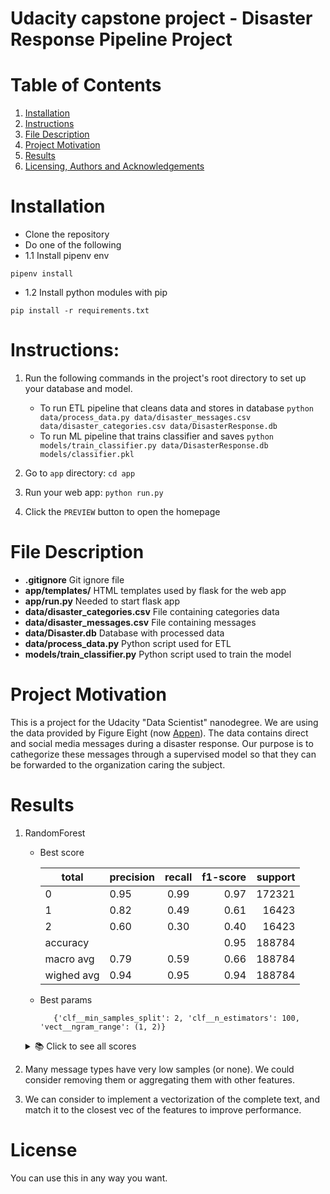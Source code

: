 # Udacity capstone project - Disaster Response Pipeline Project

# Table of Contents
1. [Installation](README.md#installation)
2. [Instructions](README.md#instructions)
3. [File Description](README.md#file-description)
4. [Project Motivation](README.md#project-motivation)
5. [Results](README.md#results)
6. [Licensing, Authors and Acknowledgements](README.md#licensing-authors-and-acknowledgements)


# Installation
- Clone the repository
- Do one of the following
- 1.1 Install pipenv env
```
pipenv install
```
- 1.2 Install python modules with pip
```
pip install -r requirements.txt
```

# Instructions:
1. Run the following commands in the project's root directory to set up your database and model.

    - To run ETL pipeline that cleans data and stores in database
        `python data/process_data.py data/disaster_messages.csv data/disaster_categories.csv data/DisasterResponse.db`
    - To run ML pipeline that trains classifier and saves
        `python models/train_classifier.py data/DisasterResponse.db models/classifier.pkl`

2. Go to `app` directory: `cd app`

3. Run your web app: `python run.py`

4. Click the `PREVIEW` button to open the homepage

# File Description
- **.gitignore** Git ignore file
- **app/templates/** HTML templates used by flask for the web app
- **app/run.py**  Needed to start flask app
- **data/disaster_categories.csv** File containing categories data
- **data/disaster_messages.csv** File containing messages
- **data/Disaster.db** Database with processed data
- **data/process_data.py** Python script used for ETL
- **models/train_classifier.py** Python script used to train the model

# Project Motivation
This is a project for the Udacity "Data Scientist" nanodegree.
We are using the data provided by Figure Eight (now [Appen](https://appen.com/)). The data contains direct and social media messages during a disaster response. Our purpose is to cathegorize these messages through a supervised model so that they can be forwarded to the organization caring the subject.

# Results
1. RandomForest
   - Best score 

       | total | precision | recall |  f1-score | support |
       |----------|----------|:-------------:|------:|------:|
       | 0 | 0.95 | 0.99 | 0.97 | 172321 |
       | 1 | 0.82 | 0.49 | 0.61 | 16423 |
       | 2 | 0.60 | 0.30 | 0.40 | 16423 |
       | accuracy |   |   |  0.95 | 188784 |
       | macro avg | 0.79 | 0.59 | 0.66 | 188784 |
       | wighed avg | 0.94 |0.95 | 0.94 | 188784 |

   - Best params
        
            {'clf__min_samples_split': 2, 'clf__n_estimators': 100, 'vect__ngram_range': (1, 2)} 

    <details>
    <summary>📚 Click to see all scores</summary>

    | related | precision | recall |  f1-score | support |
    |----------|----------|:-------------:|------:|------:|
    | 0 | 1.00 | 0.97 | 0.99 | 35 |
    | 1 | 0.50 | 1.00 | 0.67 | 1 |
    | accuracy |   |   |  0.97 | 36 |
    | macro avg | 0.75 | 0.99 | 0.83 | 36 |
    | wighed avg | 0.99 |0.97 | 0.98 | 36 |

    | request | precision | recall |  f1-score | support |
    |----------|----------|:-------------:|------:|------:|
    | 0 | 1.00 | 1.00 | 1.00 | 35 |
    | 1 | 1.00 | 1.00 |1.00 | 1 |
    | accuracy |   |   |  1.00 | 36 |
    | macro avg | 1.00 | 1.00 | 1.00 | 36 |
    | wighed avg | 1.00 | 1.00 | 1.00 | 36 |

    | offer | precision | recall |  f1-score | support |
    |----------|----------|:-------------:|------:|------:|
    | 0 | 0.91 | 1.00 | 0.95 | 30 |
    | 1 | 1.00 | 0.50 | 0.67 | 6 |
    | accuracy |   |   |  0.92 | 36 |
    | macro avg | 0.95 | 0.75 | 0.81 | 36 |
    | wighed avg | 0.92 |0.92 | 0.90 | 36 |

    | aid_related | precision | recall |  f1-score | support |
    |----------|----------|:-------------:|------:|------:|
    | 0 | 1.00 | 0.97 | 0.99 | 36 |
    | 1 | 0.00 | 0.00 | 0.00 | 0 |
    | accuracy |   |   |  0.97 | 36 |
    | macro avg | 0.50 | 0.49 | 0.49 | 36 |
    | wighed avg | 1.00 |0.97 | 0.99 | 36 |

    | medical_help | precision | recall |  f1-score | support |
    |----------|----------|:-------------:|------:|------:|
    | 0 | 1.00 | 0.97 | 0.99 | 36 |
    | 1 | 0.00 | 0.00 | 0.00 | 0 |
    | accuracy |   |   |  0.97 | 36 |
    | macro avg | 0.50 | 0.49 | 0.49 | 36 |
    | wighed avg | 1.00 |0.97 | 0.99 | 36 |

    | medical_products | precision | recall |  f1-score | support |
    |----------|----------|:-------------:|------:|------:|
    | 0 | 0.94 | 1.00 | 0.97 | 32 |
    | 1 | 1.00 | 0.50 | 0.67 | 4 |
    | accuracy |   |   |  0.94 | 36 |
    | macro avg | 0.97 | 0.75 | 0.82 | 36 |
    | wighed avg | 0.95 |0.94 | 0.94 | 36 |

    | search_and_rescue | precision | recall |  f1-score | support |
    |----------|----------|:-------------:|------:|------:|
    | 0 | 1.00 | 1.00 | 1.00 | 36 |
    | accuracy |   |   | 1.00 | 36 |
    | macro avg | 1.00 | 1.00 | 1.00 | 36 |
    | wighed avg | 1.00 | 1.00 | 1.00 | 36 |

    | security | precision | recall |  f1-score | support |
    |----------|----------|:-------------:|------:|------:|
    | 0 | 0.94 | 1.00 | 0.97 | 32 |
    | 1 | 1.00 | 0.50 | 0.67 | 4 |
    | accuracy |   |   |  0.94 | 36 |
    | macro avg | 0.97 | 0.75 | 0.82 | 36 |
    | wighed avg | 0.95 |0.94 | 0.94 | 36 |

    | military | precision | recall |  f1-score | support |
    |----------|----------|:-------------:|------:|------:|
    | 0 | 0.91 | 1.00 | 0.95 | 30 |
    | 1 | 1.00 | 0.50 | 0.67 | 6 |
    | accuracy |   |   |  0.92 | 36 |
    | macro avg | 0.95 | 0.75 | 0.81 | 36 |
    | wighed avg | 0.92 |0.92 | 0.90 | 36 |

    | child_alone | precision | recall |  f1-score | support |
    |----------|----------|:-------------:|------:|------:|
    | 0 | 1.00 | 0.97 | 0.99 | 36 |
    | 1 | 0.00 | 0.00 | 0.00 | 0 |
    | accuracy |   |   |  0.97 | 36 |
    | macro avg | 0.50 | 0.49 | 0.49 | 36 |
    | wighed avg | 1.00 |0.97 | 0.99 | 36 |

    | water | precision | recall |  f1-score | support |
    |----------|----------|:-------------:|------:|------:|
    | 0 | 1.00 | 1.00 | 1.00 | 36 |
    | accuracy |   |   |  1.00 | 36 |
    | macro avg | 1.00 | 1.00 | 1.00 | 36 |
    | wighed avg | 1.00 |1.00 | 1.00 | 36 |

    | food | precision | recall |  f1-score | support |
    |----------|----------|:-------------:|------:|------:|
    | 0 | 0.97 | 1.00 | 0.98 | 32 |
    | 1 | 1.00 | 0.75 | 0.86 | 4 |
    | accuracy |   |   |  0.97 | 36 |
    | macro avg | 0.98 | 0.88 | 0.92 | 36 |
    | wighed avg | 0.97 |0.97 | 0.97 | 36 |

    | shelter | precision | recall |  f1-score | support |
    |----------|----------|:-------------:|------:|------:|
    | 0 | 0.94 | 1.00 | 0.97 | 33 |
    | 1 | 1.00 | 0.33 | 0.50 | 3 |
    | accuracy |   |   |  0.94 | 36 |
    | macro avg | 0.97 | 0.67 | 0.74 | 36 |
    | wighed avg | 0.95 |0.94 | 0.93 | 36 |

    | clothing | precision | recall |  f1-score | support |
    |----------|----------|:-------------:|------:|------:|
    | 0 | 1.00 | 1.00 | 1.00 | 35 |
    | 1 | 1.00 | 1.00 | 1.00 | 1 |
    | accuracy |   |   |  1.00 | 36 |
    | macro avg | 1.00 | 1.00 | 1.00 | 36 |
    | wighed avg | 1.00 |1.00 | 1.00 | 36 |

    | money | precision | recall |  f1-score | support |
    |----------|----------|:-------------:|------:|------:|
    | 0 | 0.85 | 1.00 | 0.92 | 29 |
    | 1 | 1.00 | 0.29 | 0.44 | 7 |
    | accuracy |   |   |  0.86 | 36 |
    | macro avg | 0.93 | 0.64 | 0.68 | 36 |
    | wighed avg | 0.88 |0.86 | 0.83 | 36 |

    | missing_people | precision | recall |  f1-score | support |
    |----------|----------|:-------------:|------:|------:|
    | 0 | 0.94 | 1.00 | 0.97 | 32 |
    | 1 | 1.00 | 0.50 | 0.67 | 4 |
    | accuracy |   |   |  0.94 | 36 |
    | macro avg | 0.97 | 0.75 | 0.82 | 36 |
    | wighed avg | 0.95 |0.94 | 0.94 | 36 |

    | refugees | precision | recall |  f1-score | support |
    |----------|----------|:-------------:|------:|------:|
    | 0 | 0.94 | 1.00 | 0.97 | 33 |
    | 1 | 1.00 | 0.33 | 0.50 | 3 |
    | accuracy |   |   |  0.94 | 36 |
    | macro avg | 0.97 | 0.67 | 0.74 | 36 |
    | wighed avg | 0.95 |0.94 | 0.93 | 36 |

    | death | precision | recall |  f1-score | support |
    |----------|----------|:-------------:|------:|------:|
    | 0 | 1.00 | 1.00 | 1.00 | 32 |
    | 1 | 1.00 | 1.00 | 1.00 | 4 |
    | accuracy |   |   |  1.00 | 36 |
    | macro avg | 1.00 | 1.00 | 1.00 | 36 |
    | wighed avg | 1.00 |1.00 | 1.00 | 36 |

    | other_aid | precision | recall |  f1-score | support |
    |----------|----------|:-------------:|------:|------:|
    | 0 | 1.00 | 0.97 | 0.99 | 36 |
    | 1 | 0.00 | 0.00 | 0.00 | 0 |
    | accuracy |   |   |  0.97 | 36 |
    | macro avg | 0.50 | 0.49 | 0.49 | 36 |
    | wighed avg | 1.00 |0.97 | 0.99 | 36 |

    | infrastructure_related | precision | recall |  f1-score | support |
    |----------|----------|:-------------:|------:|------:|
    | 0 | 0.94 | 1.00 | 0.97 | 32 |
    | 1 | 1.00 | 0.50 | 0.67 | 4 |
    | accuracy |   |   |  0.94 | 36 |
    | macro avg | 0.97 | 0.75 | 0.82 | 36 |
    | wighed avg | 0.95 |0.94 | 0.94 | 36 |

    | transport | precision | recall |  f1-score | support |
    |----------|----------|:-------------:|------:|------:|
    | 0 | 0.94 | 1.00 | 0.97 | 32 |
    | 1 | 1.00 | 0.50 | 0.67 | 4 |
    | accuracy |   |   |  0.94 | 36 |
    | macro avg | 0.97 | 0.75 | 0.82 | 36 |
    | wighed avg | 0.95 |0.94 | 0.94 | 36 |

    | buildings | precision | recall |  f1-score | support |
    |----------|----------|:-------------:|------:|------:|
    | 0 | 1.00 | 1.00 | 1.00 | 35 |
    | 1 | 1.00 | 1.00 | 1.0 | 1 |
    | accuracy |   |   | 1.00 | 36 |
    | macro avg | 1.00 | 1.00 | 1.00 | 36 |
    | wighed avg | 1.00 |1.00 | 1.00 | 36 |

    | electricity | precision | recall |  f1-score | support |
    |----------|----------|:-------------:|------:|------:|
    | 0 | 0.97 | 1.00 | 0.99 | 34 |
    | 1 | 1.00 | 0.50 | 0.67 | 2 |
    | accuracy |   |   |  0.97 | 36 |
    | macro avg | 0.99 | 0.75 | 0.83 | 36 |
    | wighed avg | 0.97 |0.97 | 0.97 | 36 |

    | tools | precision | recall |  f1-score | support |
    |----------|----------|:-------------:|------:|------:|
    | 0 | 1.00 | 1.00 | 1.00 | 35 |
    | 1 | 1.00 | 1.00 | 1.00 | 1 |
    | accuracy |   |   |  1.00 | 36 |
    | macro avg | 1.00 | 1.00 | 1.00 | 36 |
    | wighed avg | 1.00 | 1.00 | 1.00 | 36 |

    | hospitals | precision | recall |  f1-score | support |
    |----------|----------|:-------------:|------:|------:|
    | 0 | 1.00 | 1.00 | 1.00 | 35 |
    | 1 | 1.00 | 1.00 | 1.00 | 1 |
    | accuracy |   |   |  1.00 | 36 |
    | macro avg | 1.00 | 1.00 | 1.00 | 36 |
    | wighed avg | 1.00 | 1.00 | 1.00 | 36 |

    | shops | precision | recall |  f1-score | support |
    |----------|----------|:-------------:|------:|------:|
    | 0 | 1.00 | 1.00 | 1.00 | 35 |
    | 1 | 1.00 | 1.00 | 1.00 | 1 |
    | accuracy |   |   |  1.00 | 36 |
    | macro avg | 1.00 | 1.00 | 1.00 | 36 |
    | wighed avg | 1.00 |1.00 | 1.00 | 36 |

    | aid_centers | precision | recall |  f1-score | support |
    |----------|----------|:-------------:|------:|------:|
    | 0 | 1.00 | 1.00 | 1.00 | 36 |
    | accuracy |   |   |  1.00 | 36 |
    | macro avg | 1.00 | 1.00 |  1.00 | 36 |
    | wighed avg | 1.00 | 1.00 | 1.00 | 36 |

    | other_infrastructure | precision | recall |  f1-score | support |
    |----------|----------|:-------------:|------:|------:|
    | 0 | 0.80 | 1.00 | 0.89 | 28 |
    | 1 | 1.00 | 0.12 | 0.22 | 8 |
    | accuracy |   |   |  0.81 | 36 |
    | macro avg | 0.90 | 0.56 |  0.56 | 36 |
    | wighed avg | 0.84 | 0.81 | 0.74 | 36 |

    | weather_related | precision | recall |  f1-score | support |
    |----------|----------|:-------------:|------:|------:|
    | 0 | 1.00 | 0.97 | 0.99 | 36 |
    | 1 | 0.00 | 0.00 | 0.00 | 0 |
    | accuracy |   |   |  0.97 | 36 |
    | macro avg | 0.50 | 0.49 |  0.49 | 36 |
    | wighed avg | 1.00 | 0.97 | 0.99 | 36 |

    | floods | precision | recall |  f1-score | support |
    |----------|----------|:-------------:|------:|------:|
    | 0 | 1.00 | 1.00 | 1.00 | 35 |
    | 1 | 1.00 | 1.00 | 1.00 | 1 |
    | accuracy |   |   |  1.00 | 36 |
    | macro avg | 1.00 | 1.00 |  1.00 | 36 |
    | wighed avg | 1.00 | 1.00 | 1.00 | 36 |

    | storm | precision | recall |  f1-score | support |
    |----------|----------|:-------------:|------:|------:|
    | 0 | 0.94 | 1.00 | 0.97 | 33 |
    | 1 | 1.00 | 0.33 | 0.50 | 3 |
    | accuracy |   |   |  0.94 | 36 |
    | macro avg | 0.97 | 0.67 |  0.74 | 36 |
    | wighed avg | 0.95 | 0.94 | 0.93 | 36 |

    | fire | precision | recall |  f1-score | support |
    |----------|----------|:-------------:|------:|------:|
    | 0 | 0.94 | 1.00 | 0.97 | 33 |
    | 1 | 1.00 | 0.33 | 0.50 | 3 |
    | accuracy |   |   |  0.94 | 36 |
    | macro avg | 0.97 | 0.67 |  0.74 | 36 |
    | wighed avg | 0.95 | 0.94 | 0.93 | 36 |

    | earthquake | precision | recall |  f1-score | support |
    |----------|----------|:-------------:|------:|------:|
    | 0 | 0.56 | 1.00 | 0.72 | 18 |
    | 1 | 1.00 | 0.22 | 0.36 | 18 |
    | accuracy |   |   |  0.61 | 36 |
    | macro avg | 0.78 | 0.61 |  0.54 | 36 |
    | wighed avg | 0.78 | 0.61 | 0.54 | 36 |

    | cold | precision | recall |  f1-score | support |
    |----------|----------|:-------------:|------:|------:|
    | 0 | 1.00 | 1.00 | 1.00 | 35 |
    | 1 | 1.00 | 1.00 | 1.00 | 1 |
    | accuracy |   |   |  1.00 | 36 |
    | macro avg | 1.00 | 1.00 |  1.00 | 36 |
    | wighed avg | 1.00 | 1.00 | 1.00 | 36 |

    | other_weather | precision | recall |  f1-score | support |
    |----------|----------|:-------------:|------:|------:|
    | 0 | 0.88 | 1.00 | 0.94 | 29 |
    | 1 | 1.00 | 0.43 | 0.60 | 7 |
    | accuracy |   |   |  0.89 | 36 |
    | macro avg | 0.94 | 0.71 |  0.77 | 36 |
    | wighed avg | 0.90 | 0.89 | 0.87 | 36 |

    | direct_report | precision | recall |  f1-score | support |
    |----------|----------|:-------------:|------:|------:|
    | 0 | 1.00 | 0.97 | 0.99 | 36 |
    | 1 | 0.00 | 0.00 | 0.00 | 0 |
    | accuracy |   |   |  0.97 | 36 |
    | macro avg | 0.50 | 0.49 |  0.49 | 36 |
    | wighed avg | 1.00 | 0.97 | 0.99 | 36 |
    
    </details>
2. Many message types have very low samples (or none). We could consider removing them or aggregating them with other features.
3. We can consider to implement a vectorization of the complete text, and match it to the closest vec of the features to improve performance.
# License
You can use this in any way you want.